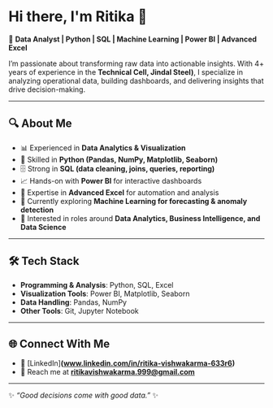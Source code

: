 # Hi there, I'm Ritika 👋  

🚀 **Data Analyst | Python | SQL | Machine Learning | Power BI | Advanced Excel**  

I’m passionate about transforming raw data into actionable insights. With 4+ years of experience in the **Technical Cell, Jindal Steel)**, I specialize in analyzing operational data, building dashboards, and delivering insights that drive decision-making.  

---

## 🔍 About Me  
- 📊 Experienced in **Data Analytics & Visualization**  
- 🐍 Skilled in **Python (Pandas, NumPy, Matplotlib, Seaborn)**  
- 🗄️ Strong in **SQL (data cleaning, joins, queries, reporting)**  
- 📈 Hands-on with **Power BI** for interactive dashboards  
- 📑 Expertise in **Advanced Excel** for automation and analysis  
- 🌱 Currently exploring **Machine Learning for forecasting & anomaly detection**  
- 🎯 Interested in roles around **Data Analytics, Business Intelligence, and Data Science**  

---

## 🛠️ Tech Stack  
- **Programming & Analysis**: Python, SQL, Excel  
- **Visualization Tools**: Power BI, Matplotlib, Seaborn  
- **Data Handling**: Pandas, NumPy  
- **Other Tools**: Git, Jupyter Notebook
  
---

## 🌐 Connect With Me  
- 💼 [LinkedIn]**(www.linkedin.com/in/ritika-vishwakarma-633r6)**
- 📧 Reach me at **ritikavishwakarma.999@gmail.com**  

---
✨ *“Good decisions come with good data.”* ✨
